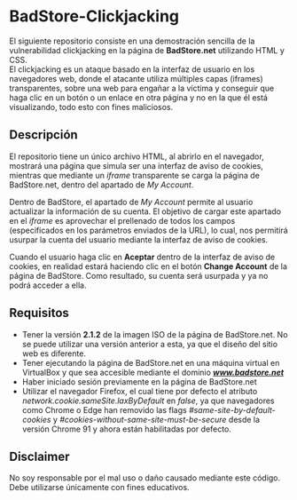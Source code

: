 # BadStore-Clickjacking
El siguiente repositorio consiste en una demostración sencilla de la vulnerabilidad clickjacking en la página de **BadStore.net** utilizando HTML y CSS.  
El clickjacking es un ataque basado en la interfaz de usuario en los navegadores web, donde el atacante utiliza múltiples capas (iframes) transparentes, sobre una web para engañar a la víctima y conseguir que haga clic en un botón o un enlace en otra página y no en la que él está visualizando, todo esto con fines maliciosos.

## Descripción
El repositorio tiene un único archivo HTML, al abrirlo en el navegador, mostrará una página que simula ser una interfaz de aviso de cookies, mientras que mediante un *iframe* transparente se carga la página de BadStore.net, dentro del apartado de *My Account*.

Dentro de BadStore, el apartado de *My Account* permite al usuario actualizar la información de su cuenta. El objetivo de cargar este apartado en el *iframe* es aprovechar el prellenado de todos los campos (especificados en los parámetros enviados de la URL), lo cual, nos permitirá usurpar la cuenta del usuario mediante la interfaz de aviso de cookies.

Cuando el usuario haga clic en **Aceptar** dentro de la interfaz de aviso de cookies, en realidad estará haciendo clic en el botón **Change Account** de la página de BadStore. Como resultado, su cuenta será usurpada y ya no podrá acceder a ella.


## Requisitos
* Tener la versión **2.1.2** de la imagen ISO de la página de BadStore.net. No se puede utilizar una versión anterior a esta, ya que el diseño del sitio web es diferente.
* Tener ejecutando la página de BadStore.net en una máquina virtual en VirtualBox y que sea accesible mediante el dominio ***www.badstore.net***
* Haber iniciado sesión previamente en la página de BadStore.net
* Utilizar el navegador Firefox, el cual tiene por defecto el atributo *network.cookie.sameSite.laxByDefault* en *false*, ya que navegadores como Chrome o Edge han removido las flags *#same-site-by-default-cookies* y *#cookies-without-same-site-must-be-secure* desde la versión Chrome 91 y ahora están habilitadas por defecto.

## Disclaimer
No soy responsable por el mal uso o daño causado mediante este código. Debe utilizarse únicamente con fines educativos.